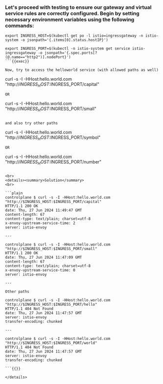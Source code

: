 
### Let's proceed with testing to ensure our gateway and virtual service rules are correctly configured. Begin by setting necessary environment variables using the following commands:

```
export INGRESS_HOST=$(kubectl get po -l istio=ingressgateway -n istio-system -o jsonpath='{.items[0].status.hostIP}')

export INGRESS_PORT=$(kubectl -n istio-system get service istio-ingressgateway -o jsonpath='{.spec.ports[?(@.name=="http2")].nodePort}')
```{{exec}}

Now, try to access the helloworld service (with allowed paths as well)
```
curl -s -I -HHost:hello.world.com "http://$INGRESS_HOST:$INGRESS_PORT/capital"
```{{exec}}
OR
```
curl -s -I -HHost:hello.world.com "http://$INGRESS_HOST:$INGRESS_PORT/small"
```{{exec}}

and also try other paths
```
curl -s -I -HHost:hello.world.com "http://$INGRESS_HOST:$INGRESS_PORT/symbol"
```{{exec}}
OR
```
curl -s -I -HHost:hello.world.com "http://$INGRESS_HOST:$INGRESS_PORT/number"
```{{exec}}

<br>
<details><summary>Solution</summary>
<br>

```plain 
controlplane $ curl -s -I -HHost:hello.world.com "http://$INGRESS_HOST:$INGRESS_PORT/capital"    
HTTP/1.1 200 OK
date: Thu, 27 Jun 2024 11:49:47 GMT
content-length: 67
content-type: text/plain; charset=utf-8
x-envoy-upstream-service-time: 2
server: istio-envoy

---

controlplane $ curl -s -I -HHost:hello.world.com "http://$INGRESS_HOST:$INGRESS_PORT/small"    
HTTP/1.1 200 OK
date: Thu, 27 Jun 2024 11:47:09 GMT
content-length: 67
content-type: text/plain; charset=utf-8
x-envoy-upstream-service-time: 0
server: istio-envoy

---

Other paths

controlplane $ curl -s -I -HHost:hello.world.com "http://$INGRESS_HOST:$INGRESS_PORT/hello"
HTTP/1.1 404 Not Found
date: Thu, 27 Jun 2024 11:47:57 GMT
server: istio-envoy
transfer-encoding: chunked

---

controlplane $ curl -s -I -HHost:hello.world.com "http://$INGRESS_HOST:$INGRESS_PORT/world"
HTTP/1.1 404 Not Found
date: Thu, 27 Jun 2024 11:47:57 GMT
server: istio-envoy
transfer-encoding: chunked

```{{}}

</details>